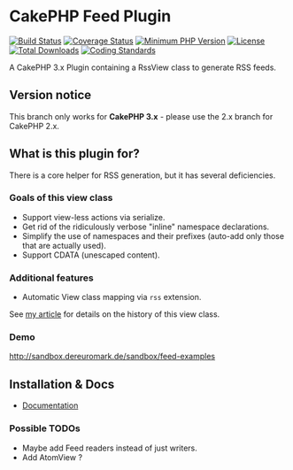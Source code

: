 # CakePHP Feed Plugin
[![Build Status](https://api.travis-ci.org/dereuromark/cakephp-feed.svg)](https://travis-ci.org/dereuromark/cakephp-feed)
[![Coverage Status](https://coveralls.io/repos/dereuromark/cakephp-feed/badge.svg)](https://coveralls.io/r/dereuromark/cakephp-feed)
[![Minimum PHP Version](http://img.shields.io/badge/php-%3E%3D%205.4-8892BF.svg)](https://php.net/)
[![License](https://poser.pugx.org/dereuromark/cakephp-feed/license.svg)](https://packagist.org/packages/dereuromark/cakephp-feed)
[![Total Downloads](https://poser.pugx.org/dereuromark/cakephp-feed/d/total.svg)](https://packagist.org/packages/dereuromark/cakephp-feed)
[![Coding Standards](https://img.shields.io/badge/cs-PSR--2--R-yellow.svg)](https://github.com/php-fig-rectified/fig-rectified-standards)

A CakePHP 3.x Plugin containing a RssView class to generate RSS feeds.

## Version notice

This branch only works for **CakePHP 3.x** - please use the 2.x branch for CakePHP 2.x.

## What is this plugin for?
There is a core helper for RSS generation, but it has several deficiencies.

### Goals of this view class

- Support view-less actions via serialize.
- Get rid of the ridiculously verbose "inline" namespace declarations.
- Simplify the use of namespaces and their prefixes (auto-add only those that are actually used).
- Support CDATA (unescaped content).

### Additional features
- Automatic View class mapping via `rss` extension.

See [my article](http://www.dereuromark.de/2013/10/03/rss-feeds-in-cakephp/) for details on the history of this view class.

### Demo
http://sandbox.dereuromark.de/sandbox/feed-examples


## Installation & Docs

- [Documentation](docs/README.md)

### Possible TODOs

* Maybe add Feed readers instead of just writers.
* Add AtomView ?
